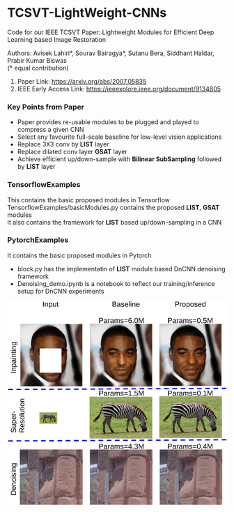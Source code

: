 # TCSVT-LightWeight-CNNs
Code for our IEEE TCSVT Paper: Lightweight Modules for Efficient Deep Learning based Image Restoration

Authors: Avisek Lahiri*, Sourav Bairagya*, Sutanu Bera, Siddhant Haldar, Prabir Kumar Biswas <br/>
(* equal contribution) <br/>
1. Paper Link: https://arxiv.org/abs/2007.05835  <br/>
2. IEEE Early Access Link: https://ieeexplore.ieee.org/document/9134805 <br/>

### Key Points from Paper
* Paper provides re-usable modules to be plugged and played to compress a given CNN
* Select any favourite full-scale baseline for low-level vision applications
* Replace 3X3 conv by **LIST** layer
* Replace dilated conv layer **GSAT** layer
* Achieve efficient up/down-sample with **Bilinear SubSampling** followed by **LIST** layer

### TensorflowExamples
This contains the basic proposed modules in Tensorflow<br/>
TensorflowExamples/basicModules.py contains the proposed **LIST**, **GSAT** modules <br/>
It also contains the framework for **LIST** based up/down-sampling in a CNN  <br/>

### PytorchExamples
It contains the basic proposed modules in Pytorch <br/>

* block.py has the implementatin of **LIST** module based DnCNN denoising framework
* Denoising_demo.ipynb is a notebook to reflect our training/inference setup for DnCNN experiments

![Cover Picture](/combined_cover.png)
